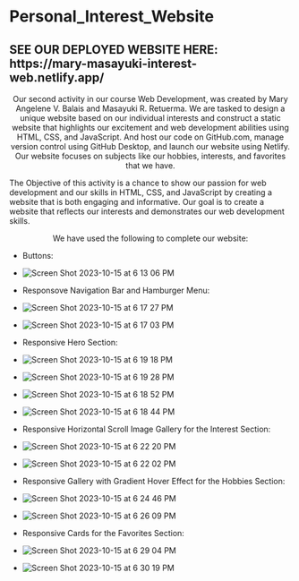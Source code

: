 # Personal_Interest_Website

  <h2>SEE OUR DEPLOYED WEBSITE HERE: https://mary-masayuki-interest-web.netlify.app/</h2>
  
  <p align="center">
  Our second activity in our course Web Development, was created by Mary Angelene V. Balais and Masayuki R. Retuerma. We are tasked to design a unique website based on our individual interests and construct a static website that highlights our excitement and web development abilities using HTML, CSS, and JavaScript. And host our code on GitHub.com, manage version control using GitHub Desktop, and launch our website using Netlify. Our website focuses on subjects like our hobbies, interests, and favorites that we have.</p>

 The Objective of this activity is a chance to show our passion for web development and our skills in HTML, CSS, and JavaScript by creating a website that is both engaging and informative. Our goal is to create a website that reflects our interests and demonstrates our web development skills.</p>



 <p align="center">We have used the following to complete our website:

- Buttons:
- ![Screen Shot 2023-10-15 at 6 13 06 PM](https://github.com/TheMoreTheMary-er/Personal_Interest_Website/assets/95016909/cde26cc4-ade7-41d9-a6fd-bae24a829dab)





- Responsove Navigation Bar and Hamburger Menu:
- ![Screen Shot 2023-10-15 at 6 17 27 PM](https://github.com/TheMoreTheMary-er/Personal_Interest_Website/assets/95016909/c8b96607-857c-40b8-a483-6dbb3198f35a)
  
- ![Screen Shot 2023-10-15 at 6 17 03 PM](https://github.com/TheMoreTheMary-er/Personal_Interest_Website/assets/95016909/d5d8038a-8b0a-4c58-9db4-429eaa8a963e)





- Responsive Hero Section:
- ![Screen Shot 2023-10-15 at 6 19 18 PM](https://github.com/TheMoreTheMary-er/Personal_Interest_Website/assets/95016909/44a6770e-18b9-4a18-8d51-2a8bc7bf087b)
  
- ![Screen Shot 2023-10-15 at 6 19 28 PM](https://github.com/TheMoreTheMary-er/Personal_Interest_Website/assets/95016909/2e7b88db-6e0c-434f-85c9-21182ac90dec)
  
- ![Screen Shot 2023-10-15 at 6 18 52 PM](https://github.com/TheMoreTheMary-er/Personal_Interest_Website/assets/95016909/57da7ffd-4dc4-4d8a-af22-4fbc51eaab1d)
  
- ![Screen Shot 2023-10-15 at 6 18 44 PM](https://github.com/TheMoreTheMary-er/Personal_Interest_Website/assets/95016909/4c076ae6-d3b9-408a-b280-0a4478f16c12)





- Responsive Horizontal Scroll Image Gallery for the Interest Section:
- ![Screen Shot 2023-10-15 at 6 22 20 PM](https://github.com/TheMoreTheMary-er/Personal_Interest_Website/assets/95016909/2d0c457c-c603-4742-8b6b-eb4e98a494eb)
  
- ![Screen Shot 2023-10-15 at 6 22 02 PM](https://github.com/TheMoreTheMary-er/Personal_Interest_Website/assets/95016909/e0d8297b-4c3b-4c03-9576-2bc551cc5c6e)





- Responsive Gallery with Gradient Hover Effect for the Hobbies Section:
- ![Screen Shot 2023-10-15 at 6 24 46 PM](https://github.com/TheMoreTheMary-er/Personal_Interest_Website/assets/95016909/276002c5-3721-43bf-aaa4-92c927e7b648)

- ![Screen Shot 2023-10-15 at 6 26 09 PM](https://github.com/TheMoreTheMary-er/Personal_Interest_Website/assets/95016909/1dbb26dc-022b-46b2-8eca-8b99a132674b)





- Responsive Cards for the Favorites Section:
- ![Screen Shot 2023-10-15 at 6 29 04 PM](https://github.com/TheMoreTheMary-er/Personal_Interest_Website/assets/95016909/97735af6-e4a2-476c-80c2-434e510374d3)

- ![Screen Shot 2023-10-15 at 6 30 19 PM](https://github.com/TheMoreTheMary-er/Personal_Interest_Website/assets/95016909/c91c5fb1-1b39-4b14-b7d0-ab795a85b979)

</p>

